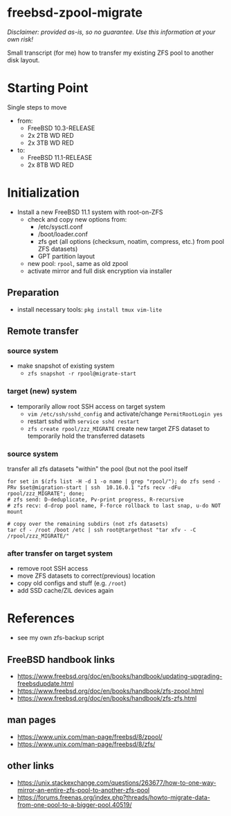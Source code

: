 # freebsd-zpool-migrate
*Disclaimer: provided as-is, so no guarantee. Use this information at your own risk!*

Small transcript (for me) how to transfer my existing ZFS pool to another disk layout.


# Starting Point
Single steps to move 
- from: 
  - FreeBSD 10.3-RELEASE
  - 2x 2TB WD RED
  - 2x 3TB WD RED
- to:
  - FreeBSD 11.1-RELEASE
  - 2x 8TB WD RED

# Initialization
- Install a new FreeBSD 11.1 system with root-on-ZFS
  - check and copy new options from:
    - /etc/sysctl.conf
    - /boot/loader.conf
    - zfs get (all options (checksum, noatim, compress, etc.) from pool ZFS datasets)
    - GPT partition layout
  - new pool: `rpool`, same as old zpool
  - activate mirror and full disk encryption via installer
  
## Preparation
- install necessary tools: `pkg install tmux vim-lite`

## Remote transfer
### source system
- make snapshot of existing system
  - `zfs snapshot -r rpool@migrate-start`

### target (new) system
- temporarily allow root SSH access on target system
  - `vim /etc/ssh/sshd_config` and activate/change `PermitRootLogin yes`
  - restart sshd with `service sshd restart`
  - `zfs create rpool/zzz_MIGRATE` create new target ZFS dataset to temporarily hold the transferred datasets

### source system
transfer all zfs datasets "within" the pool (but not the pool itself
```
for set in $(zfs list -H -d 1 -o name | grep "rpool/"); do zfs send -PRv $set@migration-start | ssh  10.16.0.1 "zfs recv -dFu rpool/zzz_MIGRATE"; done;
# zfs send: D-deduplicate, Pv-print progress, R-recursive
# zfs recv: d-drop pool name, F-force rollback to last snap, u-do NOT mount
```
```
# copy over the remaining subdirs (not zfs datasets)
tar cf - /root /boot /etc | ssh root@targethost "tar xfv - -C /rpool/zzz_MIGRATE/"

```


### after transfer on target system
- remove root SSH access
- move ZFS datasets to correct(previous) location
- copy old configs and stuff (e.g. `/root`)
- add SSD cache/ZIL devices again


# References
- see my own zfs-backup script
## FreeBSD handbook links
- https://www.freebsd.org/doc/en/books/handbook/updating-upgrading-freebsdupdate.html
- https://www.freebsd.org/doc/en/books/handbook/zfs-zpool.html
- https://www.freebsd.org/doc/en/books/handbook/zfs-zfs.html
## man pages
- https://www.unix.com/man-page/freebsd/8/zpool/
- https://www.unix.com/man-page/freebsd/8/zfs/
## other links
- https://unix.stackexchange.com/questions/263677/how-to-one-way-mirror-an-entire-zfs-pool-to-another-zfs-pool
- https://forums.freenas.org/index.php?threads/howto-migrate-data-from-one-pool-to-a-bigger-pool.40519/
